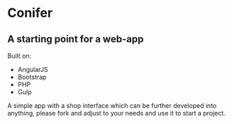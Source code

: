 # Conifer 
## A starting point for a web-app 
Built on:
- AngularJS
- Bootstrap
- PHP
- Gulp


A simple app with a shop interface which can be further developed into anything, please fork and adjust to your needs and use it to start a project.


